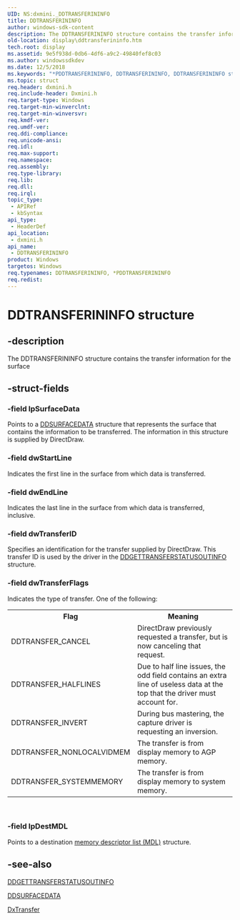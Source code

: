 ```yaml
---
UID: NS:dxmini._DDTRANSFERININFO
title: DDTRANSFERININFO
author: windows-sdk-content
description: The DDTRANSFERININFO structure contains the transfer information for the surface
old-location: display\ddtransferininfo.htm
tech.root: display
ms.assetid: 9e5f938d-0db6-4df6-a9c2-49840fef8c03
ms.author: windowssdkdev
ms.date: 12/5/2018
ms.keywords: "*PDDTRANSFERININFO, DDTRANSFERININFO, DDTRANSFERININFO structure [Display Devices], PDDTRANSFERININFO, PDDTRANSFERININFO structure pointer [Display Devices], Video_Structs_2585fa9a-a3ea-4bc0-a5b8-1911262203ba.xml, display.ddtransferininfo, dxmini/DDTRANSFERININFO, dxmini/PDDTRANSFERININFO"
ms.topic: struct
req.header: dxmini.h
req.include-header: Dxmini.h
req.target-type: Windows
req.target-min-winverclnt: 
req.target-min-winversvr: 
req.kmdf-ver: 
req.umdf-ver: 
req.ddi-compliance: 
req.unicode-ansi: 
req.idl: 
req.max-support: 
req.namespace: 
req.assembly: 
req.type-library: 
req.lib: 
req.dll: 
req.irql: 
topic_type:
 - APIRef
 - kbSyntax
api_type:
 - HeaderDef
api_location:
 - dxmini.h
api_name:
 - DDTRANSFERININFO
product: Windows
targetos: Windows
req.typenames: DDTRANSFERININFO, *PDDTRANSFERININFO
req.redist: 
---
```


# DDTRANSFERININFO structure


## -description


The DDTRANSFERININFO structure contains the transfer information for the surface 


## -struct-fields




### -field lpSurfaceData

Points to a <a href="https://msdn.microsoft.com/4057cfcf-675e-439f-8b51-23adede1d35a">DDSURFACEDATA</a> structure that represents the surface that contains the information to be transferred. The information in this structure is supplied by DirectDraw. 


### -field dwStartLine

Indicates the first line in the surface from which data is transferred. 


### -field dwEndLine

Indicates the last line in the surface from which data is transferred, inclusive. 


### -field dwTransferID

Specifies an identification for the transfer supplied by DirectDraw. This transfer ID is used by the driver in the <a href="https://msdn.microsoft.com/593a42be-e1e9-41e5-a006-1513c5aa5226">DDGETTRANSFERSTATUSOUTINFO</a> structure. 


### -field dwTransferFlags

Indicates the type of transfer. One of the following: 

<table>
<tr>
<th>Flag</th>
<th>Meaning</th>
</tr>
<tr>
<td>
DDTRANSFER_CANCEL

</td>
<td>
DirectDraw previously requested a transfer, but is now canceling that request.

</td>
</tr>
<tr>
<td>
DDTRANSFER_HALFLINES

</td>
<td>
Due to half line issues, the odd field contains an extra line of useless data at the top that the driver must account for.

</td>
</tr>
<tr>
<td>
DDTRANSFER_INVERT

</td>
<td>
During bus mastering, the capture driver is requesting an inversion.

</td>
</tr>
<tr>
<td>
DDTRANSFER_NONLOCALVIDMEM

</td>
<td>
The transfer is from display memory to AGP memory.

</td>
</tr>
<tr>
<td>
DDTRANSFER_SYSTEMMEMORY

</td>
<td>
The transfer is from display memory to system memory.

</td>
</tr>
</table>
 


### -field lpDestMDL

Points to a destination <a href="https://msdn.microsoft.com/a1ec4764-4e11-4fb2-b439-ad6b721eb504">memory descriptor list (MDL)</a> structure. 


## -see-also




<a href="https://msdn.microsoft.com/593a42be-e1e9-41e5-a006-1513c5aa5226">DDGETTRANSFERSTATUSOUTINFO</a>



<a href="https://msdn.microsoft.com/4057cfcf-675e-439f-8b51-23adede1d35a">DDSURFACEDATA</a>



<a href="https://msdn.microsoft.com/62e1a5f6-9777-4acf-a531-b3554eaf89a6">DxTransfer</a>
 

 

